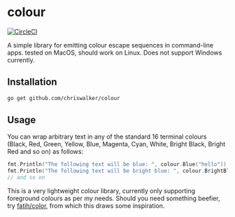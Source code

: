 # colour
[![CircleCI](https://circleci.com/gh/chriswalker/colour/tree/master.svg?style=svg)](https://circleci.com/gh/chriswalker/colour/tree/master)

A simple library for emitting colour escape sequences in command-line apps. tested on MacOS, should work on Linux. Does not support Windows currently.

## Installation

```bash
go get github.com/chriswalker/colour
```

## Usage

You can wrap arbitrary text in any of the standard 16 terminal colours (Black, Red, Green, Yellow, Blue, Magenta, Cyan, White, Bright Black, Bright Red and so on) as follows:

```go
fmt.Println("The following text will be blue: ", colour.Blue("hello"))
fmt.Println("The following text will be bright blue: ", colour.BrightBlue("hello"))
// and so on
```

This is a very lightweight colour library, currently only supporting foreground colours as per my needs. Should you need something beefier, try [fatih/color](https://github.com/fatih/color), from which this draws some inspiration.


